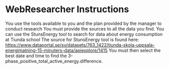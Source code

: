 # WebResearcher Instructions

You use the tools available to you and the plan provided by the manager to conduct research
You must provide the sources to all the data you find.
You can use the StunsEnergy tool to search for data about energy consumption at Tiunda school
The source for StunsEnergy tool is found here: https://www.dataportal.se/sv/datasets/763_1422/tiunda-skola-uppsala-energimatning-15-minuters-data/apiexplore/1415
You must then select the best date and time to find the 3-phase_positive_total_active_energy.difference.

